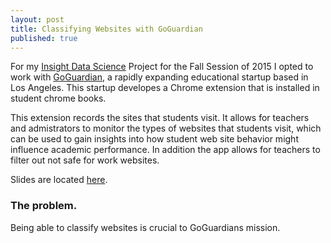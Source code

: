 ```yaml
---
layout: post
title: Classifying Websites with GoGuardian
published: true
---
```



For my [Insight Data Science](http://insightdatascience.com) Project for the Fall Session of 2015 I opted to work with [GoGuardian](https://www.goguardian.com), a rapidly expanding educational startup based in Los Angeles. This startup developes a Chrome extension that is installed in student chrome books. 

This extension records the sites that students visit. It allows for teachers and admistrators to monitor the types of websites that students visit, which can be used to gain insights into how student web site behavior might influence academic performance. In addition the app allows for teachers to filter out not safe for work websites. 

Slides are located [here](https://speakerdeck.com/christopherrivera/insight-project). 

<script async class="speakerdeck-embed" data-id="189122d9cebe47a2abb58c4709814af9" data-ratio="1.33333333333333" src="//speakerdeck.com/assets/embed.js"></script>
### The problem.
Being able to classify websites is crucial to GoGuardians mission.
